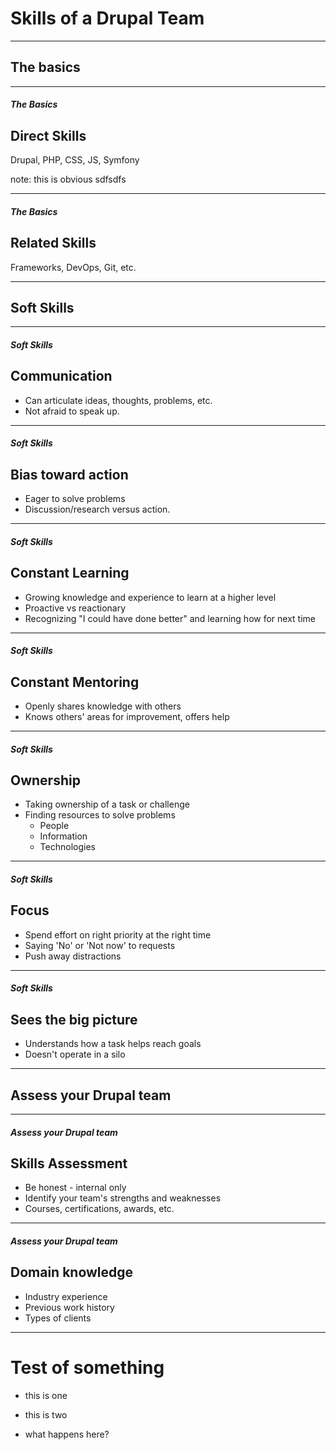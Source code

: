 # Skills of a Drupal Team

---

## The basics

---
##### The Basics
## Direct Skills
Drupal, PHP, CSS, JS, Symfony

note: this is obvious
sdfsdfs

---
##### The Basics

## Related Skills
Frameworks, DevOps, Git, etc.

---
## Soft Skills

---
##### Soft Skills

## Communication
* Can articulate ideas, thoughts, problems, etc.
* Not afraid to speak up.

---
##### Soft Skills

## Bias toward action
* Eager to solve problems
* Discussion/research versus action.

---
##### Soft Skills

## Constant Learning
* Growing knowledge and experience to learn at a higher level
* Proactive vs reactionary
* Recognizing "I could have done better" and learning how for next time

---
##### Soft Skills

##  Constant Mentoring

* Openly shares knowledge with others
* Knows others' areas for improvement, offers help

---
##### Soft Skills

## Ownership
* Taking ownership of a task or challenge
* Finding resources to solve problems
  - People
  - Information
  - Technologies
  
---
##### Soft Skills

## Focus

* Spend effort on right priority at the right time
* Saying 'No' or 'Not now' to requests
* Push away distractions

---
##### Soft Skills

## Sees the big picture

* Understands how a task helps reach goals
* Doesn't operate in a silo

---
<!-- .slide: data-background="#000" data-background-image="img/dark-bg.jpg" data-background-size="100% 100%"-->
## Assess your Drupal team

---
##### Assess your Drupal team

## Skills Assessment
* Be honest - internal only
* Identify your team's strengths and weaknesses
* Courses, certifications, awards, etc.

---
##### Assess your Drupal team

## Domain knowledge

* Industry experience
* Previous work history
* Types of clients

---
# Test of something

* this is one
* this is two


* what happens here?